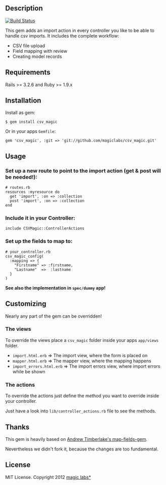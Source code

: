 ## Description

[![Build Status](https://secure.travis-ci.org/magiclabs/csv_magic.png?branch=master)](http://travis-ci.org/magiclabs/csv_magic)

This gem adds an import action in every controller you like to be able to handle csv imports.
It includes the complete workflow:

* CSV file upload
* Field mapping with review
* Creating model records

## Requirements

Rails >= 3.2.6 and Ruby >= 1.9.x

## Installation

Install as gem:

    $ gem install csv_magic

Or in your apps `Gemfile`:

    gem 'csv_magic', :git => 'git://github.com/magiclabs/csv_magic.git'

## Usage

### Set up a new route to point to the import action (get & post will be needed!):

    # routes.rb
    resources :myresource do
      get 'import', :on => :collection
      post 'import', :on => :collection
    end

### Include it in your Controller:

    include CSVMagic::ControllerActions

### Set up the fields to map to:

    # your_controller.rb
    csv_magic_config(
      :mapping => {
        "Firstname" => :firstname,
        "Lastname"  =>  :lastname
      }
    )

**See also the implementation in `spec/dummy` app!**

## Customizing

Nearly any part of the gem can be overridden!

### The views

To override the views place a `csv_magic` folder inside your apps `app/views` folder.

* `import.html.erb` => The import view, where the form is placed on
* `mapper.html.erb` => The mapper view, where the mapping happens
* `import_errors.html.erb` => The import errors view, where import errors while be shown

### The actions

To override the actions just define the method you want to override inside your controller.

Just have a look into `lib/controller_actions.rb` file to see the methods.

## Thanks

This gem is heavily based on [Andrew Timberlake's map-fields-gem](http://github.com/internuity/map-fields).

Nevertheless we didn't fork it, because the changes are too fundamental.

## License

MIT License. Copyright 2012 [magic labs*](http://magiclabs.de)
